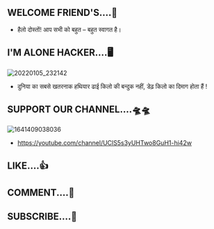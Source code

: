 ## WELCOME FRIEND'S....🎉

 - हैलो दोस्तों! आप सभी को बहुत – बहुत स्वागत है।

## I'M ALONE HACKER....🖥️

![20220105_232142](https://user-images.githubusercontent.com/96905918/148267759-c84e64a9-dcca-4349-b435-2f54ff35ab29.gif)


 - दुनिया का सबसे खतरनाक हथियार ढाई किलो की बन्दुक नहीं, डेढ़ किलो का दिमाग होता हैं !


## SUPPORT OUR CHANNEL....🛸🛸

![1641409038036](https://user-images.githubusercontent.com/96905918/148273303-c5cc9f3d-30e2-4b70-8df6-aae68edf3440.png)

 - https://youtube.com/channel/UClS5s3yUHTwo8GuH1-hi42w

## LIKE....👍

## COMMENT....💬

## SUBSCRIBE....💝
